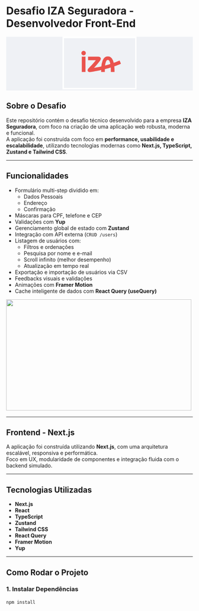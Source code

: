 # Desafio IZA Seguradora - Desenvolvedor Front-End

<div style="background-color: #EFF1F5; text-align: center">
    <img src="/public/logo.png" alt="IZA Seguradora Logo" style="max-width: 200px; height: auto;">
</div>

## Sobre o Desafio

Este repositório contém o desafio técnico desenvolvido para a empresa **IZA Seguradora**, com foco na criação de uma aplicação web robusta, moderna e funcional.  
A aplicação foi construída com foco em **performance, usabilidade e escalabilidade**, utilizando tecnologias modernas como **Next.js, TypeScript, Zustand e Tailwind CSS**.

---

## Funcionalidades

- Formulário multi-step dividido em:
  - Dados Pessoais
  - Endereço
  - Confirmação
- Máscaras para CPF, telefone e CEP
- Validações com **Yup**
- Gerenciamento global de estado com **Zustand**
- Integração com API externa (`CRUD /users`)
- Listagem de usuários com:
  - Filtros e ordenações
  - Pesquisa por nome e e-mail
  - Scroll infinito (melhor desempenho)
  - Atualização em tempo real
- Exportação e importação de usuários via CSV
- Feedbacks visuais e validações
- Animações com **Framer Motion**
- Cache inteligente de dados com **React Query (useQuery)**

<img src="/public/iza-app.gif" width="500" height="300">

---

## Frontend - Next.js

A aplicação foi construída utilizando **Next.js**, com uma arquitetura escalável, responsiva e performática.  
Foco em UX, modularidade de componentes e integração fluida com o backend simulado.

---

## Tecnologias Utilizadas

- **Next.js**
- **React**
- **TypeScript**
- **Zustand**
- **Tailwind CSS**
- **React Query**
- **Framer Motion**
- **Yup**

---

## Como Rodar o Projeto

### 1. Instalar Dependências

```bash
npm install
```
